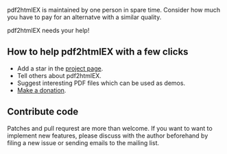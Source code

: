 pdf2htmlEX is maintained by one person in spare time. Consider how much you have to pay for an alternatve with a similar quality. 

pdf2htmlEX needs your help! 

## How to help pdf2htmlEX with a few clicks

- Add a star in the [project page](http://github.com/coolwanglu/pdf2htmlEX).
- Tell others about pdf2htmlEX.
- Suggest interesting PDF files which can be used as demos.
- [Make a donation](http://coolwanglu.github.com/pdf2htmlEX/donate.html).

## Contribute code

Patches and pull requrest are more than welcome. If you want to want to implement new features, please discuss with the author beforehand by filing a new issue or sending emails to the mailing list.
